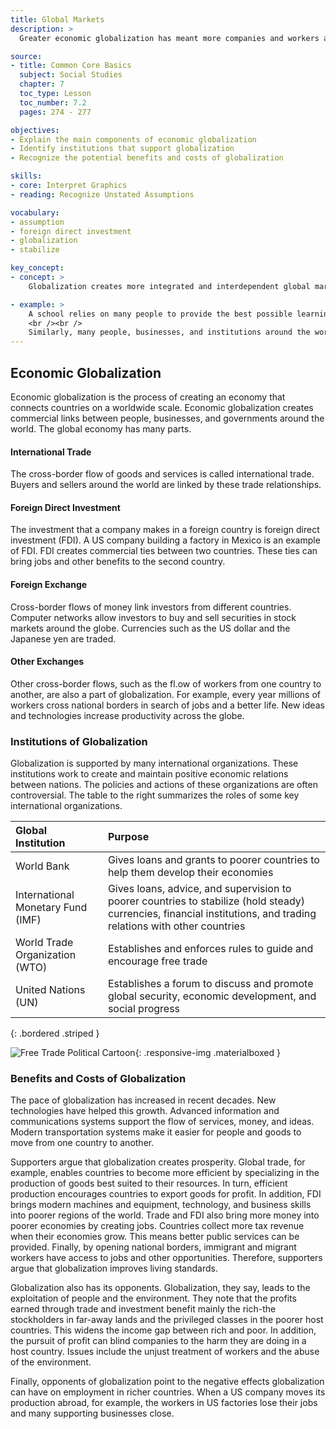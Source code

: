 ```yaml
---
title: Global Markets
description: >
  Greater economic globalization has meant more companies and workers are involved in the exchange of goods and services between countries. The pace of globalization has increased with new technologies. Global institutions such as the World Bank, the International Monetary Fund, the World Trade Organization, and the United Nations help maintain the global economy.

source:
- title: Common Core Basics
  subject: Social Studies
  chapter: 7
  toc_type: Lesson
  toc_number: 7.2
  pages: 274 - 277

objectives:
- Explain the main components of economic globalization
- Identify institutions that support globalization
- Recognize the potential benefits and costs of globalization

skills:
- core: Interpret Graphics
- reading: Recognize Unstated Assumptions

vocabulary:
- assumption
- foreign direct investment
- globalization
- stabilize

key_concept:
- concept: >
    Globalization creates more integrated and interdependent global markets. However, it can have negative effects on workers and on the environment

- example: >
    A school relies on many people to provide the best possible learning experience for its students. Teachers, administrators, librarians, custodians, and cafeteria workers all contribute to the process of educating children.
    <br /><br />
    Similarly, many people, businesses, and institutions around the world help one another. They combine their efforts to support businesses, health core, and education. Globalization benefits billions of people around the world, but it does not always lead to prosperity.
---
```

## Economic Globalization

Economic globalization is the process of creating an economy that connects countries on a worldwide scale. Economic globalization creates commercial links between people, businesses, and governments around the world. The global economy has many parts.

#### International Trade

The cross-border flow of goods and services is called international trade. Buyers and sellers around the world are linked by these trade relationships.

#### Foreign Direct Investment

The investment that a company makes in a foreign country is foreign direct investment (FDI). A US company building a factory in Mexico is an example of FDI. FDI creates commercial ties between two countries. These ties can bring jobs and other benefits to the second country.

#### Foreign Exchange

Cross-border flows of money link investors from different countries. Computer networks allow investors to buy and sell securities in stock markets around the globe. Currencies such as the US dollar and the Japanese yen are traded.

#### Other Exchanges

Other cross-border flows, such as the fl.ow of workers from one country to another, are also a part of globalization. For example, every year millions of workers cross national borders in search of jobs and a better life. New ideas and technologies increase productivity across the globe.

### Institutions of Globalization

Globalization is supported by many international organizations. These institutions work to create and maintain positive economic relations between nations. The policies and actions of these organizations are often controversial. The table to the right summarizes the roles of some key international organizations.

| Global Institution | Purpose |
|:-|:-|
| World Bank | Gives loans and grants to poorer countries to help them develop their economies |
| International Monetary Fund (IMF) | Gives loans, advice, and supervision to poorer countries to stabilize (hold steady) currencies, financial institutions, and trading relations with other countries |
| World Trade Organization (WTO) | Establishes and enforces rules to guide and encourage free trade |
| United Nations (UN) | Establishes a forum to discuss and promote global security, economic development, and social progress |
{: .bordered .striped }

![Free Trade Political Cartoon](.../img/free_trade.png){: .responsive-img .materialboxed }

### Benefits and Costs of Globalization

The pace of globalization has increased in recent decades. New technologies have helped this growth. Advanced information and communications systems support the flow of services, money, and ideas. Modern transportation systems make it easier for people and goods to move from one country to another.

Supporters argue that globalization creates prosperity. Global trade, for example, enables countries to become more efficient by specializing in the production of goods best suited to their resources. In turn, efficient production encourages countries to export goods for profit. In addition, FDI brings modern machines and equipment, technology, and business skills into poorer regions of the world. Trade and FDI also bring more money into poorer economies by creating jobs. Countries collect more tax revenue when their economies grow. This means better public services can be provided. Finally, by opening national borders, immigrant and migrant workers have access to jobs and other opportunities. Therefore, supporters argue that globalization improves living standards.

Globalization also has its opponents. Globalization, they say, leads to the exploitation of people and the environment. They note that the profits earned through trade and investment benefit mainly the rich-the stockholders in far-away lands and the privileged classes in the poorer host countries. This widens the income gap between rich and poor. In addition, the pursuit of profit can blind companies to the harm they are doing in a host country. Issues include the unjust treatment of workers and the abuse of the environment.

Finally, opponents of globalization point to the negative effects globalization can have on employment in richer countries. When a US company moves its production abroad, for example, the workers in US factories lose their jobs and many supporting businesses close.